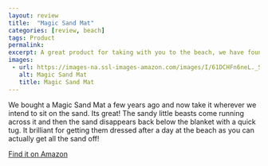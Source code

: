 ```yaml
---
layout: review
title:  "Magic Sand Mat"
categories: [review, beach]
tags: Product
permalink: 
excerpt: A great product for taking with you to the beach, we have found it's really handy with our sandy-footed monkeys.
images:
 - url: https://images-na.ssl-images-amazon.com/images/I/61DCHFn6neL._SL1010_.jpg
   alt: Magic Sand Mat
   title: Magic Sand Mat
---
```



We bought a Magic Sand Mat a few years ago and now take it wherever we intend to sit on the sand.  Its great! The sandy little beasts come running across it and then the sand disappears back below the blanket with a quick tug.  It brilliant for getting them dressed after a day at the beach as you can actually get all the sand off!

<a href="https://amzn.to/2JiegUf" target="_blank" title="recommended beach mat"> Find it on Amazon</a>